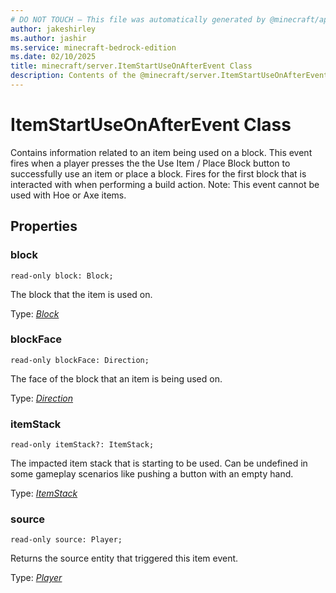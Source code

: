 ```yaml
---
# DO NOT TOUCH — This file was automatically generated by @minecraft/api-docs-generator, to report problems file an issue at https://github.com/Mojang/minecraft-scripting-libraries
author: jakeshirley
ms.author: jashir
ms.service: minecraft-bedrock-edition
ms.date: 02/10/2025
title: minecraft/server.ItemStartUseOnAfterEvent Class
description: Contents of the @minecraft/server.ItemStartUseOnAfterEvent class.
---
```

# ItemStartUseOnAfterEvent Class

Contains information related to an item being used on a block. This event fires when a player presses the the Use Item / Place Block button to successfully use an item or place a block. Fires for the first block that is interacted with when performing a build action. Note: This event cannot be used with Hoe or Axe items.

## Properties

### **block**
`read-only block: Block;`

The block that the item is used on.

Type: [*Block*](Block.md)

### **blockFace**
`read-only blockFace: Direction;`

The face of the block that an item is being used on.

Type: [*Direction*](Direction.md)

### **itemStack**
`read-only itemStack?: ItemStack;`

The impacted item stack that is starting to be used. Can be undefined in some gameplay scenarios like pushing a button with an empty hand.

Type: [*ItemStack*](ItemStack.md)

### **source**
`read-only source: Player;`

Returns the source entity that triggered this item event.

Type: [*Player*](Player.md)
